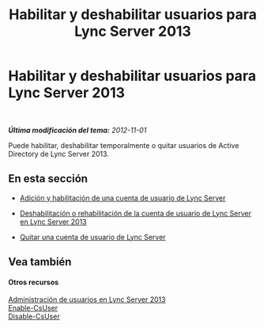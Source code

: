 ﻿---
title: Habilitar y deshabilitar usuarios para Lync Server 2013
TOCTitle: Habilitar y deshabilitar usuarios para Lync Server 2013
ms:assetid: 796ac454-58a9-41ac-80c2-3723a127d214
ms:mtpsurl: https://technet.microsoft.com/es-es/library/JJ688099(v=OCS.15)
ms:contentKeyID: 49889237
ms.date: 01/07/2017
mtps_version: v=OCS.15
ms.translationtype: HT
---

# Habilitar y deshabilitar usuarios para Lync Server 2013

 

_**Última modificación del tema:** 2012-11-01_

Puede habilitar, deshabilitar temporalmente o quitar usuarios de Active Directory de Lync Server 2013.

## En esta sección

  - [Adición y habilitación de una cuenta de usuario de Lync Server](lync-server-2013-add-and-enable-user-account-for-lync-server.md)

  - [Deshabilitación o rehabilitación de la cuenta de usuario de Lync Server en Lync Server 2013](lync-server-2013-disable-or-re-enable-user-account-for-lync-server.md)

  - [Quitar una cuenta de usuario de Lync Server](lync-server-2013-remove-a-user-account-from-lync-server.md)

## Vea también

#### Otros recursos

[Administración de usuarios en Lync Server 2013](lync-server-2013-managing-users-in-lync-server.md)  
[Enable-CsUser](enable-csuser.md)  
[Disable-CsUser](disable-csuser.md)

